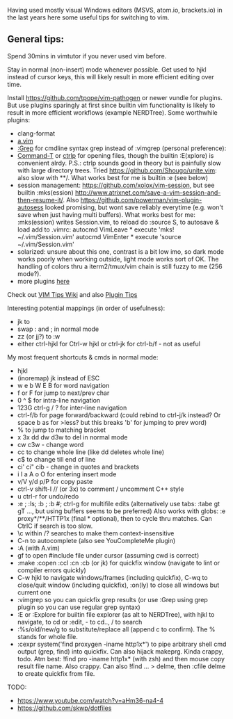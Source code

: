 Having used mostly visual Windows editors (MSVS, atom.io, brackets.io)
in the last years here some useful tips for switching to vim.

General tips:
---

Spend 30mins in vimtutor if you never used vim before.

Stay in normal (non-insert) mode whenever possible. Get used to hjkl 
instead of cursor keys, this will likely result in more efficient editing 
over time.

Install https://github.com/tpope/vim-pathogen or newer vundle for plugins. But
use plugins sparingly at first since builtin vim functionality is likely to
result in more efficient workflows (example NERDTree). Some worthwhile
plugins:
* clang-format
* [a.vim](http://vim.wikia.com/wiki/Easily_switch_between_source_and_header_file)
* [:Grep](https://github.com/yegappan/grep) for cmdline syntax grep instead
  of :vimgrep (personal preference):
* [Command-T](http://www.vim.org/scripts/script.php?script_id=3025) or
  [ctrlp](https://github.com/kien/ctrlp.vim) for opening files, though
  the builtin :E(xplore) is convenient alrdy.
  P.S.: ctrlp sounds good in theory but is painfully slow with large directory
  trees. Tried https://github.com/Shougo/unite.vim: also slow with **/.
  What works best for me is builtin :e <glob><tab> (see below)
* session management: https://github.com/xolox/vim-session, but see builtin
  :mks(ession) http://www.atrixnet.com/save-a-vim-session-and-then-resume-it/.
  Also https://github.com/powerman/vim-plugin-autosess looked promising, but
  wont save reliably everytime (e.g. won't save when just having multi buffers).
  What works best for me: :mks(ession) writes Session.vim, to reload do
  :source S<tab>, to autosave & load add to .vimrc:
      autocmd VimLeave * execute 'mks! ~/.vim/Session.vim'
      autocmd VimEnter * execute 'source ~/.vim/Session.vim'
* solarized: unsure about this one, contrast is a bit low imo, so dark mode
  works poorly when working outside, light mode works sort of OK. The handling
  of colors thru a iterm2/tmux/vim chain is still fuzzy to me (256 mode?).
* more plugins [here](http://www.vim.org/scripts/script_search_results.php?keywords=&script_type=&order_by=downloads&direction=descending&search=search)

Check out [VIM Tips Wiki](http://vim.wikia.com/wiki/Vim_Tips_Wiki)  and also [Plugin Tips](http://benmccormick.org/2014/07/21/learning-vim-in-2014-getting-more-from-vim-with-plugins/)

Interesting potential mappings (in order of usefulness):

* jk to <esc>
* swap : and ; in normal mode
* zz (or jj?) to :w
* either ctrl-hjkl for Ctrl-w hjkl or ctrl-jk for ctrl-b/f - not as useful

My most frequent shortcuts & cmds in normal mode:

* hjkl
* (inoremap) jk instead of ESC
* w e b W E B for word navigation
* f or F <char> for jump to next/prev char
* 0 ^ $ for intra-line navigation
* 123G ctrl-g / ? for inter-line navigation
* ctrl-f/b for page forward/backward (could rebind to ctrl-j/k instead? Or
  space b as for >less? but this breaks 'b' for jumping to prev word)
* % to jump to matching bracket
* x 3x dd dw d3w to del in normal mode
* cw c3w - change word
* cc to change whole line (like dd deletes whole line)
* c$ to change till end of line
* ci' ci" cib - change in quotes and brackets
* i I a A o O for entering insert mode
* v/V y/d p/P for copy paste
* ctrl-v shift-I //  <esc> (or 3x) to comment / uncomment C++ style
* u ctrl-r for undo/redo
* :e <filename>; :ls; :b <filename substr>; :b #; ctrl-g for multifile edits 
  (alternatively use tabs: :tabe <filename> gt  gT ..., but using buffers
  seems to be preferred)
  Also works with globs: :e proxy*/**/HTTP1x (final * optional), then
  <tab> to cycle thru matches. Can CtrlC if search is too slow.
* \c within /? searches to make them context-insensitive
* C-n to autocomplete (also see YouCompleteMe plugin)
* :A (with A.vim)
* gf to open #include file under cursor (assuming cwd is correct)
* :make :copen :ccl :cn :cb (or jk<enter>) for quickfix window (navigate
  to lint or compiler errors quickly)
* C-w hjkl to navigate windows/frames (including quickfix), C-wq to
  close/quit window (including quickfix), :on(ly) to close all windows
  but current one
* :vimgrep <expr> <glob> so you can quickfix grep results (or use :Grep
  using grep plugin so you can use regular grep syntax)
* :E or :Explore for builtin file explorer (as alt to NERDTree), with
   hjkl to navigate, <enter> to cd or :edit, - to cd.., / to search
* :%s/old/new/g to substitute/replace all (append c to confirm). The %
  stands for whole file.
* :cexpr system('find proxygen -iname http1x\*') to pipe arbitrary shell cmd
  output (grep, find) into quickfix. Can also hijack makeprg. 
  Kinda crappy, todo. Atm best: !find pro<tab> -iname http1x\*<enter> (with zsh)
  and then mouse copy result file name. Also crappy. Can also !find ... > delme,
  then :cfile delme<enter> to create quickfix from file.

TODO:
* https://www.youtube.com/watch?v=aHm36-na4-4
* https://github.com/skwp/dotfiles
